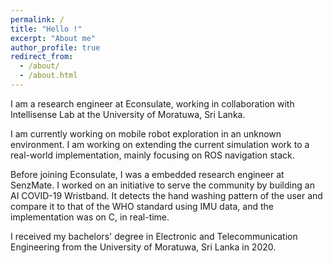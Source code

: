 ```yaml
---
permalink: /
title: "Hello !"
excerpt: "About me"
author_profile: true
redirect_from: 
  - /about/
  - /about.html
---
```


I am a research engineer at Econsulate, working in collaboration with Intellisense Lab at the University of Moratuwa, Sri Lanka.

I am currently working on mobile robot exploration in an unknown environment. I am working on extending the current
simulation work to a real-world implementation, mainly focusing on ROS navigation stack.

Before joining Econsulate, I was a embedded research engineer at SenzMate. I worked on an initiative to serve the community by building an AI COVID-19 Wristband. It detects the hand washing pattern of the user and compare it to that of the WHO standard using IMU data, and the implementation was on C, in real-time.

I received my bachelors' degree in Electronic and Telecommunication Engineering from the University of Moratuwa, Sri Lanka in 2020.  
